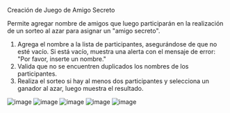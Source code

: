 Creación de Juego de Amigo Secreto

Permite agregar nombre de amigos que luego participarán en la realización de un sorteo al azar para asignar un "amigo secreto".

1. Agrega el nombre a la lista de participantes, asegurándose de que no esté vacío. Si está vacío, muestra una alerta con el mensaje de error: "Por favor, inserte un nombre."
2. Valida que no se encuentren duplicados los nombres de los participantes.
3. Realiza el sorteo si hay al menos dos participantes y selecciona un ganador al azar, luego muestra el resultado.


![image](https://github.com/user-attachments/assets/e796249f-7ee9-41a8-add5-c588e0359f4b)
![image](https://github.com/user-attachments/assets/c3cbcebc-4c24-4312-bfae-32a82251f825)
![image](https://github.com/user-attachments/assets/2f4b0081-7bb1-43f0-baef-ef118227fdb4)
![image](https://github.com/user-attachments/assets/c813797e-afc0-408d-832d-9ee28fe2cbfd)
![image](https://github.com/user-attachments/assets/a158c0ae-48db-4872-83aa-c23179b1e1ed)
